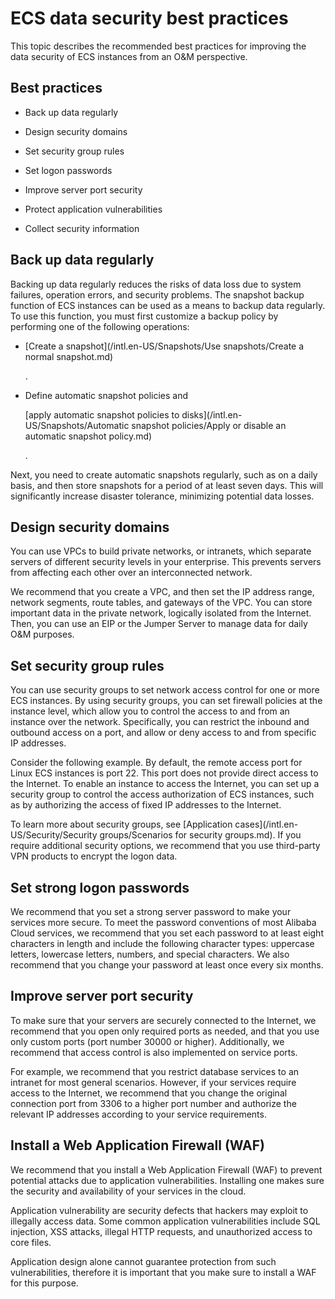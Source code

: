 ECS data security best practices 
=====================================================

This topic describes the recommended best practices for improving the data security of ECS instances from an O\&M perspective.

Best practices 
-----------------------------------

* Back up data regularly

  

* Design security domains

  

* Set security group rules

  

* Set logon passwords

  

* Improve server port security

  

* Protect application vulnerabilities

  

* Collect security information

  




Back up data regularly 
-------------------------------------------

Backing up data regularly reduces the risks of data loss due to system failures, operation errors, and security problems. The snapshot backup function of ECS instances can be used as a means to backup data regularly. To use this function, you must first customize a backup policy by performing one of the following operations:

* [Create a snapshot](/intl.en-US/Snapshots/Use snapshots/Create a normal snapshot.md)

  .
  

* Define automatic snapshot policies and 

  [apply automatic snapshot policies to disks](/intl.en-US/Snapshots/Automatic snapshot policies/Apply or disable an automatic snapshot policy.md)

  .
  




Next, you need to create automatic snapshots regularly, such as on a daily basis, and then store snapshots for a period of at least seven days. This will significantly increase disaster tolerance, minimizing potential data losses.

Design security domains 
--------------------------------------------

You can use VPCs to build private networks, or intranets, which separate servers of different security levels in your enterprise. This prevents servers from affecting each other over an interconnected network.

We recommend that you create a VPC, and then set the IP address range, network segments, route tables, and gateways of the VPC. You can store important data in the private network, logically isolated from the Internet. Then, you can use an EIP or the Jumper Server to manage data for daily O\&M purposes.

Set security group rules 
---------------------------------------------

You can use security groups to set network access control for one or more ECS instances. By using security groups, you can set firewall policies at the instance level, which allow you to control the access to and from an instance over the network. Specifically, you can restrict the inbound and outbound access on a port, and allow or deny access to and from specific IP addresses.

Consider the following example. By default, the remote access port for Linux ECS instances is port 22. This port does not provide direct access to the Internet. To enable an instance to access the Internet, you can set up a security group to control the access authorization of ECS instances, such as by authorizing the access of fixed IP addresses to the Internet.

To learn more about security groups, see [Application cases](/intl.en-US/Security/Security groups/Scenarios for security groups.md). If you require additional security options, we recommend that you use third-party VPN products to encrypt the logon data.

Set strong logon passwords 
-----------------------------------------------

We recommend that you set a strong server password to make your services more secure. To meet the password conventions of most Alibaba Cloud services, we recommend that you set each password to at least eight characters in length and include the following character types: uppercase letters, lowercase letters, numbers, and special characters. We also recommend that you change your password at least once every six months.

Improve server port security 
-------------------------------------------------

To make sure that your servers are securely connected to the Internet, we recommend that you open only required ports as needed, and that you use only custom ports (port number 30000 or higher). Additionally, we recommend that access control is also implemented on service ports.

For example, we recommend that you restrict database services to an intranet for most general scenarios. However, if your services require access to the Internet, we recommend that you change the original connection port from 3306 to a higher port number and authorize the relevant IP addresses according to your service requirements.

Install a Web Application Firewall (WAF) 
-------------------------------------------------------------

We recommend that you install a Web Application Firewall (WAF) to prevent potential attacks due to application vulnerabilities. Installing one makes sure the security and availability of your services in the cloud.

Application vulnerability are security defects that hackers may exploit to illegally access data. Some common application vulnerabilities include SQL injection, XSS attacks, illegal HTTP requests, and unauthorized access to core files.

Application design alone cannot guarantee protection from such vulnerabilities, therefore it is important that you make sure to install a WAF for this purpose.
